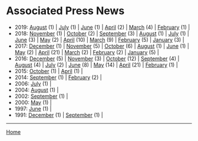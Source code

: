 # Associated Press News

  * 2019: 
      [August](./associated-press-news-2019-08.md) (1) | 
      [July](./associated-press-news-2019-07.md) (1) | 
      [June](./associated-press-news-2019-06.md) (1) | 
      [April](./associated-press-news-2019-04.md) (2) | 
      [March](./associated-press-news-2019-03.md) (4) | 
      [February](./associated-press-news-2019-02.md) (1) | 
  * 2018: 
      [November](./associated-press-news-2018-11.md) (1) | 
      [October](./associated-press-news-2018-10.md) (2) | 
      [September](./associated-press-news-2018-09.md) (3) | 
      [August](./associated-press-news-2018-08.md) (1) | 
      [July](./associated-press-news-2018-07.md) (1) | 
      [June](./associated-press-news-2018-06.md) (3) | 
      [May](./associated-press-news-2018-05.md) (2) | 
      [April](./associated-press-news-2018-04.md) (10) | 
      [March](./associated-press-news-2018-03.md) (9) | 
      [February](./associated-press-news-2018-02.md) (5) | 
      [January](./associated-press-news-2018-01.md) (3) | 
  * 2017: 
      [December](./associated-press-news-2017-12.md) (1) | 
      [November](./associated-press-news-2017-11.md) (5) | 
      [October](./associated-press-news-2017-10.md) (6) | 
      [August](./associated-press-news-2017-08.md) (1) | 
      [June](./associated-press-news-2017-06.md) (1) | 
      [May](./associated-press-news-2017-05.md) (2) | 
      [April](./associated-press-news-2017-04.md) (21) | 
      [March](./associated-press-news-2017-03.md) (2) | 
      [February](./associated-press-news-2017-02.md) (2) | 
      [January](./associated-press-news-2017-01.md) (5) | 
  * 2016: 
      [December](./associated-press-news-2016-12.md) (5) | 
      [November](./associated-press-news-2016-11.md) (3) | 
      [October](./associated-press-news-2016-10.md) (12) | 
      [September](./associated-press-news-2016-09.md) (4) | 
      [August](./associated-press-news-2016-08.md) (4) | 
      [July](./associated-press-news-2016-07.md) (2) | 
      [June](./associated-press-news-2016-06.md) (8) | 
      [May](./associated-press-news-2016-05.md) (14) | 
      [April](./associated-press-news-2016-04.md) (21) | 
      [February](./associated-press-news-2016-02.md) (1) | 
  * 2015: 
      [October](./associated-press-news-2015-10.md) (1) | 
      [April](./associated-press-news-2015-04.md) (1) | 
  * 2014: 
      [September](./associated-press-news-2014-09.md) (1) | 
      [February](./associated-press-news-2014-02.md) (2) | 
  * 2006: 
      [July](./associated-press-news-2006-07.md) (1) | 
  * 2004: 
      [August](./associated-press-news-2004-08.md) (1) | 
  * 2002: 
      [September](./associated-press-news-2002-09.md) (1) | 
  * 2000: 
      [May](./associated-press-news-2000-05.md) (1) | 
  * 1997: 
      [June](./associated-press-news-1997-06.md) (1) | 
  * 1991: 
      [December](./associated-press-news-1991-12.md) (1) | 
      [September](./associated-press-news-1991-09.md) (1) | 

----

[Home](../)
